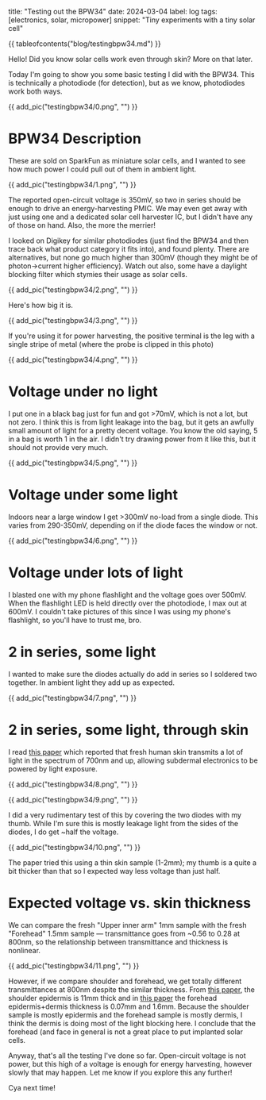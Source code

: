 title: "Testing out the BPW34"
date: 2024-03-04
label: log
tags: [electronics, solar, micropower]
snippet: "Tiny experiments with a tiny solar cell"

{{ tableofcontents("blog/testingbpw34.md") }}

Hello! Did you know solar cells work even through skin? More on that later.

Today I'm going to show you some basic testing I did with the BPW34. This is technically a photodiode (for detection), but as we know, photodiodes work both ways.

{{ add_pic("testingbpw34/0.png", "") }}


# BPW34 Description

These are sold on SparkFun as miniature solar cells, and I wanted to see how much power I could pull out of them in ambient light. 

{{ add_pic("testingbpw34/1.png", "") }}

The reported open-circuit voltage is 350mV, so two in series should be enough to drive an energy-harvesting PMIC. We may even get away with just using one and a dedicated solar cell harvester IC, but I didn't have any of those on hand. Also, the more the merrier!

I looked on Digikey for similar photodiodes (just find the BPW34 and then trace back what product category it fits into), and found plenty. There are alternatives, but none go much higher than 300mV (though they might be of photon->current higher efficiency). Watch out also, some have a daylight blocking filter which stymies their usage as solar cells.

{{ add_pic("testingbpw34/2.png", "") }}

Here's how big it is. 

{{ add_pic("testingbpw34/3.png", "") }}

If you're using it for power harvesting, the positive terminal is the leg with a single stripe of metal (where the probe is clipped in this photo)

{{ add_pic("testingbpw34/4.png", "") }}

# Voltage under no light

I put one in a black bag just for fun and got >70mV, which is not a lot, but not zero. I think this is from light leakage into the bag, but it gets an awfully small amount of light for a pretty decent voltage. You know the old saying, 5 in a bag is worth 1 in the air. I didn't try drawing power from it like this, but it should not provide very much. 

{{ add_pic("testingbpw34/5.png", "") }}

# Voltage under some light

Indoors near a large window I get >300mV no-load from a single diode. This varies from 290-350mV, depending on if the diode faces the window or not. 

{{ add_pic("testingbpw34/6.png", "") }}

# Voltage under lots of light

I blasted one with my phone flashlight and the voltage goes over 500mV. When the flashlight LED is held directly over the photodiode, I max out at 600mV. I couldn't take pictures of this since I was using my phone's flashlight, so you'll have to trust me, bro.

# 2 in series, some light

I wanted to make sure the diodes actually do add in series so I soldered two together. In ambient light they add up as expected. 

{{ add_pic("testingbpw34/7.png", "") }}

# 2 in series, some light, through skin

I read [this paper](https://www.sciencedirect.com/science/article/pii/S0956566316311320) which reported that fresh human skin transmits a lot of light in the spectrum of 700nm and up, allowing subdermal electronics to be powered by light exposure.

{{ add_pic("testingbpw34/8.png", "") }}

{{ add_pic("testingbpw34/9.png", "") }}

I did a very rudimentary test of this by covering the two diodes with my thumb. While I'm sure this is mostly leakage light from the sides of the diodes, I do get ~half the voltage.

{{ add_pic("testingbpw34/10.png", "") }}

The paper tried this using a thin skin sample (1-2mm); my thumb is a quite a bit thicker than that so I expected way less voltage than just half. 

# Expected voltage vs. skin thickness
 
We can compare the fresh "Upper inner arm" 1mm sample with the fresh "Forehead" 1.5mm sample — transmittance goes from ~0.56 to 0.28 at 800nm, so the relationship between transmittance and thickness is nonlinear. 

{{ add_pic("testingbpw34/11.png", "") }}

However, if we compare shoulder and forehead, we get totally different transmittances at 800nm despite the similar thickness. From [this paper](https://pubmed.ncbi.nlm.nih.gov/14690333/), the shoulder epidermis is 11mm thick and in [this paper](https://www.selcukmedj.org/uploads/publications/2022-102-13168603.pdf) the forehead epidermis+dermis thickness is 0.07mm and 1.6mm. Because the shoulder sample is mostly epidermis and the forehead sample is mostly dermis, I think the dermis is doing most of the light blocking here. I conclude that the forehead (and face in general is not a great place to put implanted solar cells. 

Anyway, that's all the testing I've done so far. Open-circuit voltage is not power, but this high of a voltage is enough for energy harvesting, however slowly that may happen. Let me know if you explore this any further!

Cya next time!
